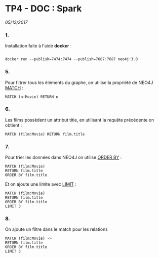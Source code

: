 # TP4 - DOC : Spark
_05/12/2017_

### 1.
Installation faite à l'aide **docker** :

<code>
docker run --publish=7474:7474 --publish=7687:7687 neo4j:3.0
</code>

### 5.
Pour filtrer tous les éléments du graphe, on utilise la propriété de NEO4J [MATCH](https://neo4j.com/docs/developer-manual/current/cypher/clauses/match/) :
``` neo4j
MATCH (n:Movie) RETURN n
```

### 6.
Les films possèdent un attribut title, en utilisant la requête précédente on obtient :
``` neo4j
MATCH (film:Movie) RETURN film.title
```

### 7.
Pour trier les données dans NEO4J on utilise [ORDER BY](https://neo4j.com/docs/developer-manual/current/cypher/clauses/order-by/) :

``` neo4j
MATCH (film:Movie)
RETURN film.title
ORDER BY film.title
```

Et on ajoute une limite avec [LIMIT](https://neo4j.com/docs/developer-manual/current/cypher/clauses/limit/) :
``` neo4j
MATCH (film:Movie)
RETURN film.title
ORDER BY film.title
LIMIT 3
```

### 8.
On ajoute un filtre dans le match pour les relations
``` neo4j
MATCH (film:Movie) ->
RETURN film.title
ORDER BY film.title
LIMIT 3
```

